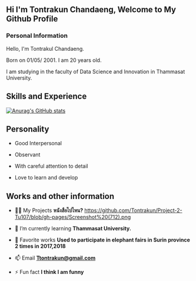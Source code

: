 ## Hi I'm Tontrakun Chandaeng, Welcome to My Github Profile 
### Personal Information
Hello, I'm Tontrakul Chandaeng.

Born on 01/05/ 2001.  I am 20 years old.

I am studying in the faculty of  Data Science and Innovation in Thammasat University.

## Skills and Experience

[![Anurag's GitHub stats](https://github-readme-stats.vercel.app/api?username=Tontrakun)](https://github.com/anuraghazra/github-readme-stats)
## Personality
- Good Interpersonal

- Observant

- With careful attention to detail

- Love to learn and develop

## Works and other information</h1>

- 👨‍💻 My Projects **หนังสือไปไหน?** https://github.com/Tontrakun/Project-2-Tu107/blob/gh-pages/Screenshot%20(712).png

- 🌱 I’m currently learning **Thammasat University.**

- 👯 Favorite works **Used to participate in elephant fairs in Surin province 2 times in 2017,2018**

- 📫 Email **Ttontrakun@gmail.com**

- ⚡ Fun fact **I think I am funny**

